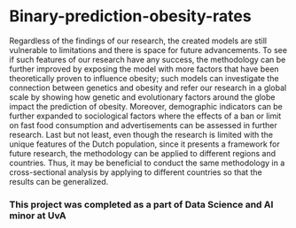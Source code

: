 # Binary-prediction-obesity-rates

Regardless of the findings of our research, the created models are still vulnerable to limitations and there is space for future advancements. To see if such features of our research have any success, the methodology can be further improved by exposing the model with more factors that have been theoretically proven to influence obesity; such models can investigate the connection between genetics and obesity and refer our research in a global scale by showing how genetic and evolutionary factors around the globe impact the prediction of obesity. Moreover, demographic indicators can be further expanded to sociological factors where the effects of a ban or limit on fast food consumption and advertisements can be assessed in further research. Last but not least, even though the research is limited with the unique features of the Dutch population, since it presents a framework for future research, the methodology can be applied to different regions and countries. Thus, it may be beneficial to conduct the same methodology in a cross-sectional analysis by applying to different countries so that the results can be generalized.

### This project was completed as a part of Data Science and AI minor at UvA
